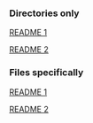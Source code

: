 ### Directories only ###

[README 1](../..)

[README 2](..)

### Files specifically ###

[README 1](../../README.md)

[README 2](../README.md)
